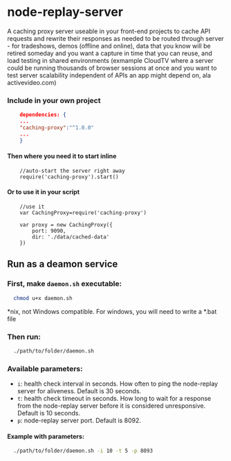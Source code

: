node-replay-server
==================

A caching proxy server useable in your front-end projects to cache API requests and rewrite their responses as needed to be routed through server - for tradeshows, demos (offline and online), data that you know will be retired someday and you want a capture in time that you can reuse, and load testing in shared environments (exmample CloudTV where a server could be running thousands of browser sessions at once and you want to test server scalability independent of APIs an app might depend on, ala activevideo.com)

### Include in your own project
```//package.json
    dependencies: {
    ...
    "caching-proxy":"^1.0.0"
    ...
    }
```

#### Then where you need it to start inline
```
    //auto-start the server right away
    require('caching-proxy').start()
```

#### Or to use it in your script
```
    //use it
    var CachingProxy=require('caching-proxy')
    
    var proxy = new CachingProxy({
        port: 9090, 
        dir: './data/cached-data'
    })
```

## Run as a deamon service

### First, make `daemon.sh` executable:

``` bash
  chmod u+x daemon.sh
```

*nix, not Windows compatible. For windows, you will need to write a *.bat file

### Then run:

``` bash
  ./path/to/folder/daemon.sh
```

### Available parameters:

* ```i```: health check interval in seconds. How often to ping the node-replay server for aliveness. Default is 30 seconds.
* ```t```: health check timeout in seconds. How long to wait for a response from the node-replay server before it is considered unresponsive. Default is 10 seconds.
* ```p```: node-replay server port. Default is 8092.

#### Example with parameters:

``` bash
  ./path/to/folder/daemon.sh -i 10 -t 5 -p 8093
```

